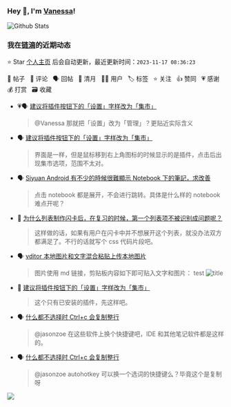 ### Hey 👋, I'm [Vanessa](http://vanessa.b3log.org/)!

![Github Stats](https://github-readme-stats.vercel.app/api?username=Vanessa219&show_icons=true)

<!--events start -->

### 我在[链滴](https://ld246.com)的近期动态

⭐️ Star [个人主页](https://github.com/Vanessa219/Vanessa219) 后会自动更新，最近更新时间：`2023-11-17 08:36:23`

📝 帖子 &nbsp; 💬 评论 &nbsp; 🗣 回帖 &nbsp; 🌙 清月 &nbsp; 👨‍💻 用户 &nbsp; 🏷️ 标签 &nbsp; ⭐️ 关注 &nbsp; 👍 赞同 &nbsp; 💗 感谢 &nbsp; 💰 打赏 &nbsp; 🗃 收藏

* 💗🗣 [建议将插件按钮下的「设置」字样改为「集市」](https://ld246.com/article/1700112207945/comment/1700130425132#comments)

  > @Vanessa 那就把「设置」改为「管理」？更贴近实际含义
* 🗣 [建议将插件按钮下的「设置」字样改为「集市」](https://ld246.com/article/1700112207945/comment/1700130425132#comments)

  > 界面是一样，但是鼠标移到右上角图标的时候显示的是插件，点击后出现集市选项，范围不太对。
* 🗣 [Siyuan Android 有不少的時候很難顯示 Notebook 下的筆記，求改善](https://ld246.com/article/1700106326188/comment/1700108733500#comments)

  > 点击 notebook 都是展开，不会进行跳转。具体是什么样的 notebook 难点开呢？
* 💬 [为什么列表制作闪卡后，在复习的时候，第一个列表项不被识别成问题呢？](https://ld246.com/article/1700125160436/comment/1700129368230#comments)

  > 这样做的话，如果有用户在闪卡中并不想展开这个列表，就没办法双方都满足了。不行的话就写个 css 代码片段吧。
* 🗣 [vditor 本地图片和文字混合粘贴上传本地图片](https://ld246.com/article/1631783404035/comment/1700127156119#comments)

  > 图片使用 md 链接，剪贴板内容如下即可贴入文字和图片： test ![title](url)
* 💬 [建议将插件按钮下的「设置」字样改为「集市」](https://ld246.com/article/1700112207945/comment/1700127392766#comments)

  > 这个只有已安装的插件，先这样吧。
* 🗣 [什么都不选择时 Ctrl+c 会复制整行](https://ld246.com/article/1700052173008/comment/1700066924196#comments)

  > @jasonzoe 在这些软件上换个快捷键吧，IDE 和其他笔记软件都是这样的。
* 🗣 [什么都不选择时 Ctrl+c 会复制整行](https://ld246.com/article/1700052173008/comment/1700066924196#comments)

  > @jasonzoe autohotkey 可以换一个选词的快捷键么？毕竟这个是复制呀


<!--events end -->

<a title="Hits" target="_blank" href="https://github.com/Vanessa219/Vanessa219"><img src="https://hits.b3log.org/Vanessa219/Vanessa219.svg"></a>
